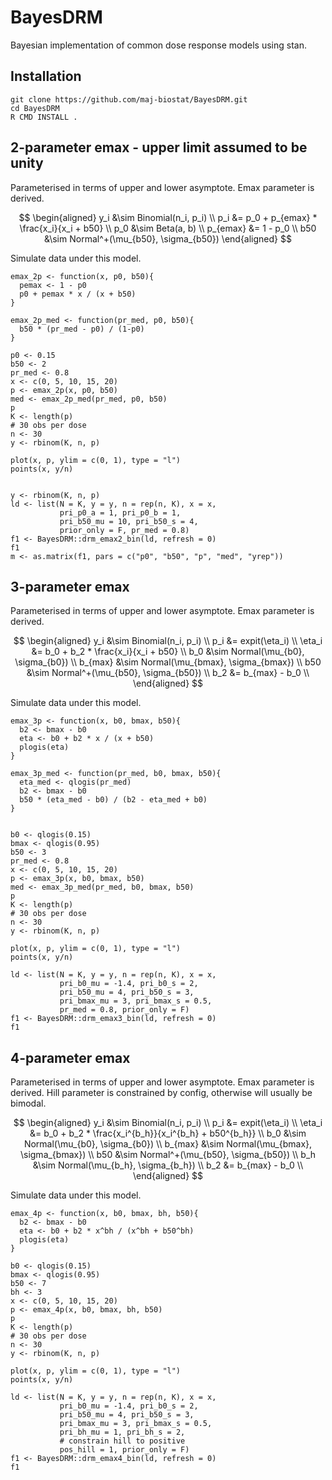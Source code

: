 # BayesDRM

Bayesian implementation of common dose response models using stan.

## Installation

```
git clone https://github.com/maj-biostat/BayesDRM.git
cd BayesDRM
R CMD INSTALL .
```

## 2-parameter emax - upper limit assumed to be unity 

Parameterised in terms of upper and lower asymptote.
Emax parameter is derived.

$$
\begin{aligned}
y_i &\sim Binomial(n_i, p_i) \\
p_i &= p_0 + p_{emax} * \frac{x_i}{x_i + b50} \\
p_0 &\sim Beta(a, b) \\
p_{emax} &= 1 - p_0 \\
b50 &\sim Normal^+(\mu_{b50}, \sigma_{b50})
\end{aligned}
$$

Simulate data under this model.

```
emax_2p <- function(x, p0, b50){
  pemax <- 1 - p0
  p0 + pemax * x / (x + b50)
}

emax_2p_med <- function(pr_med, p0, b50){
  b50 * (pr_med - p0) / (1-p0)
}

p0 <- 0.15
b50 <- 2
pr_med <- 0.8
x <- c(0, 5, 10, 15, 20)
p <- emax_2p(x, p0, b50)
med <- emax_2p_med(pr_med, p0, b50)
p
K <- length(p)
# 30 obs per dose
n <- 30
y <- rbinom(K, n, p)

plot(x, p, ylim = c(0, 1), type = "l")
points(x, y/n)


y <- rbinom(K, n, p)
ld <- list(N = K, y = y, n = rep(n, K), x = x,
           pri_p0_a = 1, pri_p0_b = 1,
           pri_b50_mu = 10, pri_b50_s = 4,
           prior_only = F, pr_med = 0.8)
f1 <- BayesDRM::drm_emax2_bin(ld, refresh = 0)
f1
m <- as.matrix(f1, pars = c("p0", "b50", "p", "med", "yrep"))
```


## 3-parameter emax

Parameterised in terms of upper and lower asymptote.
Emax parameter is derived.

$$
\begin{aligned}
y_i &\sim Binomial(n_i, p_i) \\
p_i &= expit(\eta_i) \\
\eta_i &= b_0 + b_2 * \frac{x_i}{x_i + b50} \\
b_0 &\sim Normal(\mu_{b0}, \sigma_{b0}) \\
b_{max} &\sim Normal(\mu_{bmax}, \sigma_{bmax}) \\
b50 &\sim Normal^+(\mu_{b50}, \sigma_{b50}) \\
b_2 &= b_{max} - b_0 \\
\end{aligned}
$$

Simulate data under this model.

```
emax_3p <- function(x, b0, bmax, b50){
  b2 <- bmax - b0
  eta <- b0 + b2 * x / (x + b50)
  plogis(eta)
}

emax_3p_med <- function(pr_med, b0, bmax, b50){
  eta_med <- qlogis(pr_med)
  b2 <- bmax - b0
  b50 * (eta_med - b0) / (b2 - eta_med + b0)
}


b0 <- qlogis(0.15)
bmax <- qlogis(0.95)
b50 <- 3
pr_med <- 0.8
x <- c(0, 5, 10, 15, 20)
p <- emax_3p(x, b0, bmax, b50)
med <- emax_3p_med(pr_med, b0, bmax, b50)
p
K <- length(p)
# 30 obs per dose
n <- 30
y <- rbinom(K, n, p)

plot(x, p, ylim = c(0, 1), type = "l")
points(x, y/n)

ld <- list(N = K, y = y, n = rep(n, K), x = x,
           pri_b0_mu = -1.4, pri_b0_s = 2,
           pri_b50_mu = 4, pri_b50_s = 3, 
           pri_bmax_mu = 3, pri_bmax_s = 0.5,
           pr_med = 0.8, prior_only = F)
f1 <- BayesDRM::drm_emax3_bin(ld, refresh = 0)
f1
```

## 4-parameter emax

Parameterised in terms of upper and lower asymptote.
Emax parameter is derived.
Hill parameter is constrained by config, otherwise will usually be bimodal.

$$
\begin{aligned}
y_i &\sim Binomial(n_i, p_i) \\
p_i &= expit(\eta_i) \\
\eta_i &= b_0 + b_2 * \frac{x_i^{b_h}}{x_i^{b_h} + b50^{b_h}} \\
b_0 &\sim Normal(\mu_{b0}, \sigma_{b0}) \\
b_{max} &\sim Normal(\mu_{bmax}, \sigma_{bmax}) \\
b50 &\sim Normal^+(\mu_{b50}, \sigma_{b50}) \\
b_h &\sim Normal(\mu_{b_h}, \sigma_{b_h}) \\
b_2 &= b_{max} - b_0 \\
\end{aligned}
$$

Simulate data under this model.

```
emax_4p <- function(x, b0, bmax, bh, b50){
  b2 <- bmax - b0
  eta <- b0 + b2 * x^bh / (x^bh + b50^bh)
  plogis(eta)
}

b0 <- qlogis(0.15)
bmax <- qlogis(0.95)
b50 <- 7
bh <- 3
x <- c(0, 5, 10, 15, 20)
p <- emax_4p(x, b0, bmax, bh, b50)
p
K <- length(p)
# 30 obs per dose
n <- 30
y <- rbinom(K, n, p)

plot(x, p, ylim = c(0, 1), type = "l")
points(x, y/n)

ld <- list(N = K, y = y, n = rep(n, K), x = x,
           pri_b0_mu = -1.4, pri_b0_s = 2,
           pri_b50_mu = 4, pri_b50_s = 3, 
           pri_bmax_mu = 3, pri_bmax_s = 0.5,
           pri_bh_mu = 1, pri_bh_s = 2,
           # constrain hill to positive
           pos_hill = 1, prior_only = F)
f1 <- BayesDRM::drm_emax4_bin(ld, refresh = 0)
f1
```

















